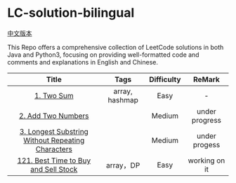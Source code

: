 # LC-solution-bilingual

[中文版本](/README_CN.md)

This Repo offers a comprehensive collection of LeetCode solutions in both Java and Python3, focusing on providing well-formatted code and comments and explanations in English and Chinese.

| Title | Tags | Difficulty | ReMark |
|:-----:|:--------:|:---------:|:------:|
|[1. Two Sum](/Solution/0001_Two_Sum.md) | array, hashmap| Easy | -
|[2. Add Two Numbers](/Solution/0002_Add_Two_Numbers.md) | | Medium | under progress
|[3. Longest Substring Without Repeating Characters](/Solution/0003_Longest_Substring_Without_Repeating_Characters.md) | | Medium | under progess
|[121. Best Time to Buy and Sell Stock](/Solution/0121_Best_Time_to_Buy_and_Sell_Stock.md) | array，DP | Easy | working on it

